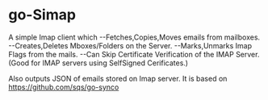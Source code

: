 go-Simap
========

A simple Imap client which 
--Fetches,Copies,Moves emails from mailboxes.
--Creates,Deletes Mboxes/Folders on the Server.
--Marks,Unmarks Imap Flags from the mails.
--Can Skip Certificate Verification of the IMAP Server. (Good for IMAP servers using SelfSigned Cerificates.)

Also outputs JSON of emails stored on Imap server.
It is based on https://github.com/sqs/go-synco



